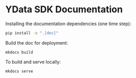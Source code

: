 # YData SDK Documentation

Installing the documentation dependencies (one time step):
```bash
pip install -e ".[doc]"
```

Build the doc for deployment:
```
mkdocs build
```

To build and serve locally:
```
mkdocs serve
```
